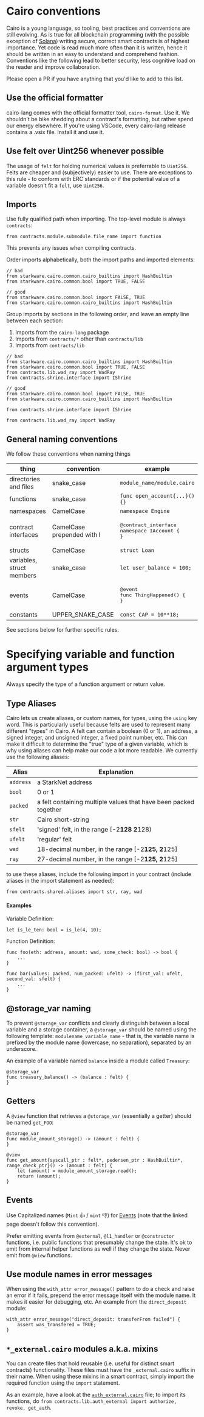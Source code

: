 # Cairo conventions

Cairo is a young language, so tooling, best practices and conventions are still evolving. As is true for all blockchain programming (with the possible exception of [Solana](https://twitter.com/KyleSamani/status/1418661490274439169)) writing secure, correct smart contracts is of highest importance. Yet code is read much more often than it is written, hence it should be written in an easy to understand and comprehend fashion. Conventions like the following lead to better security, less cognitive load on the reader and improve collaboration.

Please open a PR if you have anything that you'd like to add to this list.

## Use the official formatter

cairo-lang comes with the official formatter tool, `cairo-format`. Use it. We shouldn't be bike shedding about a contract's formatting, but rather spend our energy elsewhere. If you're using VSCode, every cairo-lang release contains a .vsix file. Install it and use it.

## Use felt over Uint256 whenever possible

The usage of `felt` for holding numerical values is preferrable to `Uint256`. Felts are cheaper and (subjectively) easier to use. There are exceptions to this rule - to conform with ERC standards or if the potential value of a variable doesn't fit a `felt`, use `Uint256`.

## Imports

Use fully qualified path when importing. The top-level module is always `contracts`:

```cairo
from contracts.module.submodule.file_name import function
```

This prevents any issues when compiling contracts.

Order imports alphabetically, both the import paths and imported elements:

```cairo
// bad
from starkware.cairo.common.cairo_builtins import HashBuiltin
from starkware.cairo.common.bool import TRUE, FALSE

// good
from starkware.cairo.common.bool import FALSE, TRUE
from starkware.cairo.common.cairo_builtins import HashBuiltin
```

Group imports by sections in the following order, and leave an empty line between each section:
1. Imports from the `cairo-lang` package
2. Imports from `contracts/*` other than `contracts/lib`
3. Imports from `contracts/lib`

```cairo
// bad
from starkware.cairo.common.cairo_builtins import HashBuiltin
from starkware.cairo.common.bool import TRUE, FALSE
from contracts.lib.wad_ray import WadRay
from contracts.shrine.interface import IShrine

// good
from starkware.cairo.common.bool import FALSE, TRUE
from starkware.cairo.common.cairo_builtins import HashBuiltin

from contracts.shrine.interface import IShrine

from contracts.lib.wad_ray import WadRay
```


## General naming conventions

We follow these conventions when naming things

| thing                     | convention                 | example                                                          |
|---------------------------|----------------------------|------------------------------------------------------------------|
| directories and files     | snake_case                 | `module_name/module.cairo`                                       |
| functions                 | snake_case                 | `func open_account{...}(){}`                                      |
| namespaces                | CamelCase                  | `namespace Engine`                                               |
| contract interfaces       | CamelCase prepended with I | <pre>@contract_interface<br />namespace IAccount {<br />}</pre> |
| structs                   | CamelCase                  | `struct Loan`                                                    |
| variables, struct members | snake_case                 | `let user_balance = 100;`                                         |
| events                    | CamelCase                  | <pre>@event<br />func ThingHappened() {<br />}</pre>            |
| constants                 | UPPER_SNAKE_CASE           | `const CAP = 10**18;`                                             |

See sections below for further specific rules.

# Specifying variable and function argument types

Always specify the type of a function argument or return value.

## Type Aliases

Cairo lets us create aliases, or custom names, for types, using the `using` key word. This is particularly useful because felts are used to represent many different "types" in Cairo. A felt can contain a boolean (0 or 1), an address, a signed integer, and unsigned integer, a fixed point number, etc. This can make it difficult to determine the "true" type of a given variable, which is why using aliases can help make our code a lot more readable. We currently use the following aliases:

| Alias           | Explanation                                                         |
|-----------------|---------------------------------------------------------------------|
| `address`       | a StarkNet address                                                  |
| `bool`          | 0 or 1                                                              |
| `packed`        | a felt containing multiple values that have been packed together    |
| `str`           | Cairo short-string                                                  |
| `sfelt`         | 'signed' felt, in the range [-2**128 2**128)                        |
| `ufelt`         | 'regular' felt                                                      |
| `wad`           | 18-decimal number, in the range [-2**125, 2**125]                   |
| `ray`           | 27-decimal number, in the range [-2**125, 2**125]                   |

to use these aliases, include the following import in your contract (include aliases in the import statement as needed):

```cairo
from contracts.shared.aliases import str, ray, wad
```

#### Examples

Variable Definition:

```cairo
let is_le_ten: bool = is_le(4, 10);
```

Function Definition:

```cairo
func foo(eth: address, amount: wad, some_check: bool) -> bool {
    ...
}

func bar(values: packed, num_packed: ufelt) -> (first_val: ufelt, second_val: sfelt) {
    ...
}
```

## @storage_var naming

To prevent `@storage_var` conflicts and clearly distinguish between a local variable and a storage container, a `@storage_var` should be named using the following template: `modulename_variable_name` - that is, the variable name is prefixed by the module name (lowercase, no separation), separated by an underscore.

An example of a variable named `balance` inside a module called `Treasury`:

```cairo
@storage_var
func treasury_balance() -> (balance : felt) {
}
```

## Getters

A `@view` function that retrieves a `@storage_var` (essentially a getter) should be named `get_FOO`:

```cairo
@storage_var
func module_amount_storage() -> (amount : felt) {
}

@view
func get_amount{syscall_ptr : felt*, pedersen_ptr : HashBuiltin*, range_check_ptr}() -> (amount : felt) {
    let (amount) = module_amount_storage.read();
    return (amount);
}
```

## Events

Use Capitalized names (`Mint` 👍 / `mint` 👎) for [Events](https://www.cairo-lang.org/docs/hello_starknet/events.html) (note that the linked page doesn't follow this convention).

Prefer emitting events from `@external`, `@l1_handler` or `@constructor` functions, i.e. public functions that presumably change the state. It's ok to emit from internal helper functions as well if they change the state. Never emit from `@view` functions.

## Use module names in error messages

When using the `with_attr error_message()` pattern to do a check and raise an error if it fails, prepend the error message itself with the module name. It makes it easier for debugging, etc. An example from the `direct_deposit` module:

```cairo
with_attr error_message("direct_deposit: transferFrom failed") {
    assert was_transfered = TRUE;
}
```

## `*_external.cairo` modules a.k.a. mixins

You can create files that hold reusable (i.e. useful for distinct smart contracts) functionality. These files must have the `_external.cairo` suffix in their name. When using these mixins in a smart contract, simply import the required function using the `import` statement.

As an example, have a look at the [`auth_external.cairo`](../contracts/lib/auth_external.cairo) file; to import its functions, do `from contracts.lib.auth_external import authorize, revoke, get_auth`.
